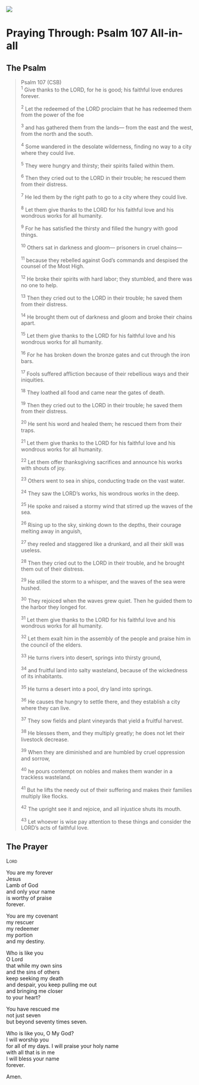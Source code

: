 <img class="intro-right" src="/images/art-paris-psalter.jpg">

# Praying Through: Psalm 107 All-in-all

## The Psalm

>Psalm 107 (CSB)  
><sup>1</sup> Give thanks to the LORD, for he is good; his faithful love endures forever. 
>
><sup>2</sup> Let the redeemed of the LORD proclaim that he has redeemed them from the power of the foe 
>
><sup>3</sup> and has gathered them from the lands— from the east and the west, from the north and the south. 
>
><sup>4</sup> Some wandered in the desolate wilderness, finding no way to a city where they could live. 
>
><sup>5</sup> They were hungry and thirsty; their spirits failed within them. 
>
><sup>6</sup> Then they cried out to the LORD in their trouble; he rescued them from their distress. 
>
><sup>7</sup> He led them by the right path to go to a city where they could live. 
>
><sup>8</sup> Let them give thanks to the LORD for his faithful love and his wondrous works for all humanity. 
>
><sup>9</sup> For he has satisfied the thirsty and filled the hungry with good things. 
>
><sup>10</sup> Others sat in darkness and gloom— prisoners in cruel chains— 
>
><sup>11</sup> because they rebelled against God’s commands and despised the counsel of the Most High. 
>
><sup>12</sup> He broke their spirits with hard labor; they stumbled, and there was no one to help. 
>
><sup>13</sup> Then they cried out to the LORD in their trouble; he saved them from their distress. 
>
><sup>14</sup> He brought them out of darkness and gloom and broke their chains apart. 
>
><sup>15</sup> Let them give thanks to the LORD for his faithful love and his wondrous works for all humanity. 
>
><sup>16</sup> For he has broken down the bronze gates and cut through the iron bars. 
>
><sup>17</sup> Fools suffered affliction because of their rebellious ways and their iniquities. 
>
><sup>18</sup> They loathed all food and came near the gates of death. 
>
><sup>19</sup> Then they cried out to the LORD in their trouble; he saved them from their distress. 
>
><sup>20</sup> He sent his word and healed them; he rescued them from their traps. 
>
><sup>21</sup> Let them give thanks to the LORD for his faithful love and his wondrous works for all humanity. 
>
><sup>22</sup> Let them offer thanksgiving sacrifices and announce his works with shouts of joy. 
>
><sup>23</sup> Others went to sea in ships, conducting trade on the vast water. 
>
><sup>24</sup> They saw the LORD’s works, his wondrous works in the deep. 
>
><sup>25</sup> He spoke and raised a stormy wind that stirred up the waves of the sea. 
>
><sup>26</sup> Rising up to the sky, sinking down to the depths, their courage melting away in anguish, 
>
><sup>27</sup> they reeled and staggered like a drunkard, and all their skill was useless. 
>
><sup>28</sup> Then they cried out to the LORD in their trouble, and he brought them out of their distress. 
>
><sup>29</sup> He stilled the storm to a whisper, and the waves of the sea were hushed. 
>
><sup>30</sup> They rejoiced when the waves grew quiet. Then he guided them to the harbor they longed for. 
>
><sup>31</sup> Let them give thanks to the LORD for his faithful love and his wondrous works for all humanity. 
>
><sup>32</sup> Let them exalt him in the assembly of the people and praise him in the council of the elders. 
>
><sup>33</sup> He turns rivers into desert, springs into thirsty ground, 
>
><sup>34</sup> and fruitful land into salty wasteland, because of the wickedness of its inhabitants. 
>
><sup>35</sup> He turns a desert into a pool, dry land into springs. 
>
><sup>36</sup> He causes the hungry to settle there, and they establish a city where they can live. 
>
><sup>37</sup> They sow fields and plant vineyards that yield a fruitful harvest. 
>
><sup>38</sup> He blesses them, and they multiply greatly; he does not let their livestock decrease. 
>
><sup>39</sup> When they are diminished and are humbled by cruel oppression and sorrow, 
>
><sup>40</sup> he pours contempt on nobles and makes them wander in a trackless wasteland. 
>
><sup>41</sup> But he lifts the needy out of their suffering and makes their families multiply like flocks. 
>
><sup>42</sup> The upright see it and rejoice, and all injustice shuts its mouth. 
>
><sup>43</sup> Let whoever is wise pay attention to these things and consider the LORD’s acts of faithful love.

## The Prayer

<div style="font-variant: small-caps;">
Lord
</div>

You are my forever  
  Jesus  
  Lamb of God  
  and only your name  
  is worthy of praise  
  forever.

You are my covenant  
  my rescuer  
  my redeemer  
  my portion  
  and my destiny.

Who is like you  
  O Lord  
  that while my own sins  
  and the sins of others  
  keep seeking my death  
  and despair,
  you keep pulling me out  
  and bringing me closer  
  to your heart?

You have rescued me  
  not just seven  
  but beyond seventy times seven.

Who is like you, O My God?  
  I will worship you  
  for all of my days.
  I will praise your holy name  
  with all that is in me  
  I will bless your name  
  forever.

Amen.
